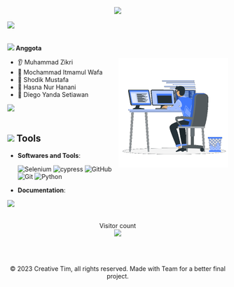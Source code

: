 <p align="center">
  <a href="https://github.com/DenverCoder1/readme-typing-svg"><img src="https://readme-typing-svg.herokuapp.com?font=Time+New+Roman&color=cyan&size=25&center=true&vCenter=true&width=700&height=150&lines=Assalamualaikum+Warahmatullahi+Wabarokatuh..&hearts;++;SanberQA+Kelompok2"></a>
</p>

<img src="https://user-images.githubusercontent.com/73097560/115834477-dbab4500-a447-11eb-908a-139a6edaec5c.gif"><br><br>

<img src="https://media2.giphy.com/media/QssGEmpkyEOhBCb7e1/giphy.gif?cid=ecf05e47a0n3gi1bfqntqmob8g9aid1oyj2wr3ds3mg700bl&rid=giphy.gif" width ="25"><b> Anggota</b>

<picture> <img align="right" src="https://github.com/0xAbdulKhalid/0xAbdulKhalid/raw/main/assets/mdImages/Right_Side.gif" width = 250px></picture>

* 👂 Muhammad Zikri
* 🔭 Mochammad Itmamul Wafa
* 🌱 Shodik Mustafa
* 🤝 Hasna Nur Hanani
* 🤔 Diego Yanda Setiawan

<img src="https://user-images.githubusercontent.com/73097560/115834477-dbab4500-a447-11eb-908a-139a6edaec5c.gif"><br><br>

## <img src="https://media.giphy.com/media/iY8CRBdQXODJSCERIr/giphy.gif" width="35"><b> Tools </b>

- **Softwares and Tools**:

    ![Selenium](https://img.shields.io/badge/-selenium-%43B02A?style=for-the-badge&logo=selenium&logoColor=white) 
    ![cypress](https://img.shields.io/badge/-cypress-%23E5E5E5?style=for-the-badge&logo=cypress&logoColor=058a5e)
    ![GitHub](https://img.shields.io/badge/github-%23121011.svg?style=for-the-badge&logo=github&logoColor=white)
    ![Git](https://img.shields.io/badge/git-%23F05033.svg?style=for-the-badge&logo=git&logoColor=white)
	  ![Python](https://img.shields.io/badge/python-3670A0?style=for-the-badge&logo=python&logoColor=ffdd54)
    
- **Documentation**:   


<img src="https://user-images.githubusercontent.com/73097560/115834477-dbab4500-a447-11eb-908a-139a6edaec5c.gif"><br><br>

<div align="center">
  <p> 
    Visitor count<br>
    <img src="https://profile-counter.glitch.me/SanberQA-Kelompok2/count.svg" />
  </p>
</div> 

<br><br>

<p align="center"> © 2023 Creative Tim, all rights reserved. Made with Team for a better final project. </p>
